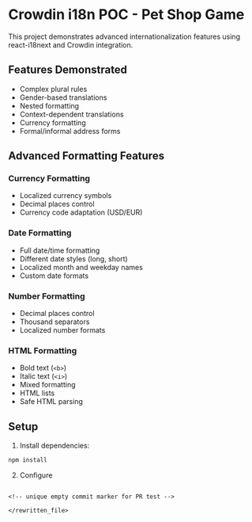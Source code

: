 # Crowdin i18n POC - Pet Shop Game

This project demonstrates advanced internationalization features using react-i18next and Crowdin integration.

## Features Demonstrated

- Complex plural rules
- Gender-based translations
- Nested formatting
- Context-dependent translations
- Currency formatting
- Formal/informal address forms

## Advanced Formatting Features

### Currency Formatting
- Localized currency symbols
- Decimal places control
- Currency code adaptation (USD/EUR)

### Date Formatting
- Full date/time formatting
- Different date styles (long, short)
- Localized month and weekday names
- Custom date formats

### Number Formatting
- Decimal places control
- Thousand separators
- Localized number formats

### HTML Formatting
- Bold text (`<b>`)
- Italic text (`<i>`)
- Mixed formatting
- HTML lists
- Safe HTML parsing

## Setup

1. Install dependencies:
```bash
npm install
```

2. Configure
```

<!-- unique empty commit marker for PR test -->

</rewritten_file>